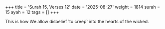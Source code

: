 +++
title = 'Surah 15, Verses 12'
date = '2025-08-27'
weight = 1814
surah = 15
ayah = 12
tags = []
+++

This is how We allow disbelief ˹to creep˺ into the hearts of the wicked.
